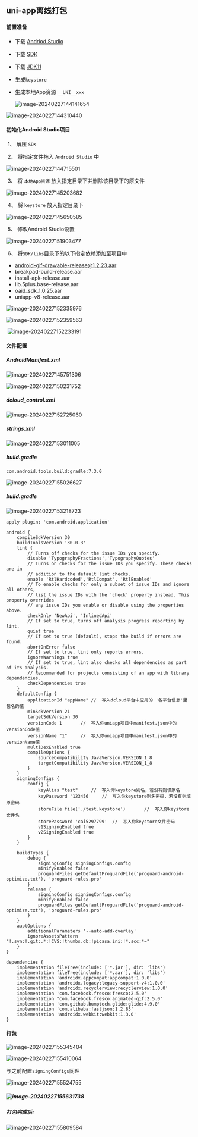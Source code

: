 ## uni-app离线打包



#### 前置准备

- 下载 [Andriod Studio](https://developer.android.com/studio?hl=zh-cn)

- 下载 [SDK](https://nativesupport.dcloud.net.cn/AppDocs/download/android.html)

- 下载 [JDK11](https://www.azul.com/downloads/#zulu)

- 生成`keystore`

- 生成本地App资源 `__UNI__xxx`

  ![image-20240227144141654](../assets/uniapp/image-20240227144141654.png)

![image-20240227144310440](../assets/uniapp/image-20240227144310440.png)





#### 初始化Android Studio项目

​	1、 解压 `SDK` 

​	2、 将指定文件拖入 `Android Studio` 中

![image-20240227144715501](../assets/uniapp/image-20240227144715501.png)

​	3、 将 `本地App资源` 放入指定目录下并删除该目录下的原文件

![image-20240227145203682](../assets/uniapp/image-20240227145203682.png)

​	4、 将 `keystore` 放入指定目录下

![image-20240227145650585](../assets/uniapp/image-20240227145650585.png)

​	5、 修改Android Studio设置

![image-20240227151903477](../assets/uniapp/image-20240227151903477.png)

​	6、 将`SDK/libs`目录下的以下指定依赖添加至项目中

- android-gif-drawable-release@1.2.23.aar
- breakpad-build-release.aar
- install-apk-release.aar
- lib.5plus.base-release.aar
- oaid_sdk_1.0.25.aar
- uniapp-v8-release.aar

![image-20240227152335976](../assets/uniapp/image-20240227152335976.png)

![image-20240227152359563](../assets/uniapp/image-20240227152359563.png)

​	![image-20240227152233191](../assets/uniapp/image-20240227152233191.png)





#### 文件配置

##### AndroidManifest.xml

![image-20240227145751306](../assets/uniapp/image-20240227145751306.png)

![image-20240227150231752](../assets/uniapp/image-20240227150231752.png)





##### dcloud_control.xml

![image-20240227152725060](../assets/uniapp/image-20240227152725060.png)



##### strings.xml

![image-20240227153011005](../assets/uniapp/image-20240227153011005.png)



##### build.gradle

`com.android.tools.build:gradle:7.3.0`

![image-20240227155026627](../assets/uniapp/image-20240227155026627.png)



##### build.gradle

![image-20240227153218723](../assets/uniapp/image-20240227153218723.png)

```
apply plugin: 'com.android.application'

android {
    compileSdkVersion 30
    buildToolsVersion '30.0.3'
    lint {
        // Turns off checks for the issue IDs you specify.
        disable 'TypographyFractions','TypographyQuotes'
        // Turns on checks for the issue IDs you specify. These checks are in
        // addition to the default lint checks.
        enable 'RtlHardcoded','RtlCompat', 'RtlEnabled'
        // To enable checks for only a subset of issue IDs and ignore all others,
        // list the issue IDs with the 'check' property instead. This property overrides
        // any issue IDs you enable or disable using the properties above.
        checkOnly 'NewApi', 'InlinedApi'
        // If set to true, turns off analysis progress reporting by lint.
        quiet true
        // If set to true (default), stops the build if errors are found.
        abortOnError false
        // If set to true, lint only reports errors.
        ignoreWarnings true
        // If set to true, lint also checks all dependencies as part of its analysis.
        // Recommended for projects consisting of an app with library dependencies.
        checkDependencies true
    }
    defaultConfig {
        applicationId "appName"	//	写入dcloud平台中应用的 '各平台信息'里 包名的值
        minSdkVersion 21
        targetSdkVersion 30
        versionCode 1		//	写入你uniapp项目中manifest.json中的versionCode值
        versionName "1"		//	写入你uniapp项目中manifest.json中的versionName值
        multiDexEnabled true
        compileOptions {
            sourceCompatibility JavaVersion.VERSION_1_8
            targetCompatibility JavaVersion.VERSION_1_8
        }
    }
    signingConfigs {
        config {
            keyAlias "test"		//	写入你keystore别名，若没有则填原名
            keyPassword '123456'	//	写入你keystore别名密码，若没有则填原密码
            storeFile file('./test.keystore')		//	写入你keystore文件名
            storePassword 'cai5297799'	//	写入你keystore文件密码
            v1SigningEnabled true
            v2SigningEnabled true
        }
    }

    buildTypes {
        debug {
            signingConfig signingConfigs.config
            minifyEnabled false
            proguardFiles getDefaultProguardFile('proguard-android-optimize.txt'), 'proguard-rules.pro'
        }
        release {
            signingConfig signingConfigs.config
            minifyEnabled false
            proguardFiles getDefaultProguardFile('proguard-android-optimize.txt'), 'proguard-rules.pro'
        }
    }
    aaptOptions {
        additionalParameters '--auto-add-overlay'
        ignoreAssetsPattern "!.svn:!.git:.*:!CVS:!thumbs.db:!picasa.ini:!*.scc:*~"
    }
}

dependencies {
    implementation fileTree(include: ['*.jar'], dir: 'libs')
    implementation fileTree(include: ['*.aar'], dir: 'libs')
    implementation 'androidx.appcompat:appcompat:1.0.0'
    implementation 'androidx.legacy:legacy-support-v4:1.0.0'
    implementation 'androidx.recyclerview:recyclerview:1.0.0'
    implementation 'com.facebook.fresco:fresco:2.5.0'
    implementation "com.facebook.fresco:animated-gif:2.5.0"
    implementation 'com.github.bumptech.glide:glide:4.9.0'
    implementation 'com.alibaba:fastjson:1.2.83'
    implementation 'androidx.webkit:webkit:1.3.0'
}
```







#### 打包

![image-20240227155345404](../assets/uniapp/image-20240227155345404.png)

![image-20240227155410064](../assets/uniapp/image-20240227155410064.png)

与之前配置`signingConfigs`同理

![image-20240227155524755](../assets/uniapp/image-20240227155524755.png)

##### ![image-20240227155631738](../assets/uniapp/image-20240227155631738.png)

##### 打包完成后:

![image-20240227155809584](../assets/uniapp/image-20240227155809584.png)